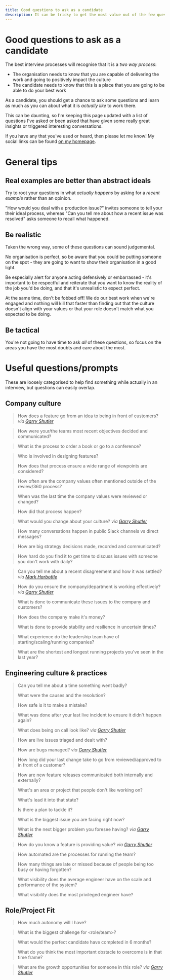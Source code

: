 ```yaml
---
title: Good questions to ask as a candidate
description: It can be tricky to get the most value out of the few questions you may be able to ask your interviewers. This post shares guidelines and EXamples of good questions to ask as a candidate for a technical job
---
```


# Good questions to ask as a candidate

The best interview processes will recognise that it is a _two way process_:
- The organisation needs to know that you are capable of delivering the work and going to positively impact the culture
- The candidate needs to know that this is a place that you are going to be able to do your best work

As a candidate, you should get a chance to ask some questions and learn as much as you can about what it is <em>actually like</em> to work there.

This can be daunting, so I'm keeping this page updated with a list of questions I've asked or been asked that have given some really great insights or triggered interesting conversations.

If you have any that you've used or heard, then please let me know! My social links can be found [on my homepage](/).

# General tips
## Real examples are better than abstract ideals
Try to root your questions in what _actually happens_ by asking for a _recent example_ rather than an opinion.

"How would you deal with a production issue?" invites someone to tell your their ideal process, whereas
"Can you tell me about how a recent issue was resolved" asks someone to recall what happened.

## Be realistic
Taken the wrong way, some of these questions can sound judgemental.

No organisation is perfect, so be aware that you could be putting someone on the spot - they are going to want to show their organisation in a good light.

Be especially alert for anyone acting defensively or embarrassed - it's important to be respectful and reiterate that you want to know the reality of the job you'd be doing, and that it's unrealistic to expect perfect.

At the same time, don't be fobbed off! We do our best work when we're engaged and nothing will kill that faster than finding out that the culture doesn't align with your values or that your role doesn't match what you expected to be doing.

## Be tactical
You're not going to have time to ask _all_ of these questions, so focus on the areas you have the most doubts and care about the most.


# Useful questions/prompts
These are loosely categorised to help find something while actually in an interview, but questions can easily overlap.

## Company culture

> How does a feature go from an idea to being in front of customers?
> <cite>via [Garry Shutler][Garry]</cite>

> How were your/the teams most recent objectives decided and communicated?

> What is the process to order a book or go to a conference?

> Who is involved in designing features?
>
> How does that process ensure a wide range of viewpoints are considered?

> How often are the company values often mentioned outside of the review/360 process?
>
> When was the last time the company values were reviewed or changed?
>
> How did that process happen?

> What would you change about your culture?
> <cite>via [Garry Shutler][Garry]</cite>

> How many conversations happen in public Slack channels vs direct messages?

> How are big strategy decisions made, recorded and communicated?

> How hard do you find it to get time to discuss issues with someone you don't work with daily?

> Can you tell me about a recent disagreement and how it was settled?
> <cite>via [Mark Harbottle][MarkH]</cite>

> How do you ensure the company/department is working effectively?
> <cite>via [Garry Shutler][Garry]</cite>

> What is done to communicate these issues to the company and customers?

> How does the company make it's money?
>
> What is done to provide stability and resilience in uncertain times?

> What experience do the leadership team have of starting/scaling/running companies?

> What are the shortest and longest running projects you've seen in the last year?


## Engineering culture & practices

> Can you tell me about a time something went badly?
>
> What were the causes and the resolution?
>
> How safe is it to make a mistake?

> What was done after your last live incident to ensure it didn't happen again?

> What does being on call look like?
> <cite>via [Garry Shutler][Garry]</cite>

> How are live issues triaged and dealt with?

> How are bugs managed?
> <cite>via [Garry Shutler][Garry]</cite>

> How long did your last change take to go from reviewed/approved to in front of a customer?

> How are new feature releases communicated both internally and externally?

> What's an area or project that people don't like working on?
>
> What's lead it into that state?
>
> Is there a plan to tackle it?

> What is the biggest issue you are facing right now?
>
> What is the next bigger problem you foresee having?
> <cite>via [Garry Shutler][Garry]</cite>

> How do you know a feature is providing value?
> <cite>via [Garry Shutler][Garry]</cite>

> How automated are the processes for running the team?
>
> How many things are late or missed because of people being too busy or having forgotten?

> What visibility does the average engineer have on the scale and performance of the system?
>
> What visibility does the most privileged engineer have?

## Role/Project Fit

> How much autonomy will I have?

> What is the biggest challenge for <role/team>?

> What would the perfect candidate have completed in 6 months?
>
> What do you think the most important obstacle to overcome is in that time frame?

> What are the growth opportunities for someone in this role?
> <cite>via [Garry Shutler][Garry]</cite>


[MarkH]: http://markharbs.com
[Garry]: https://gshutler.com/
